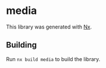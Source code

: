 # media

This library was generated with [Nx](https://nx.dev).

## Building

Run `nx build media` to build the library.
